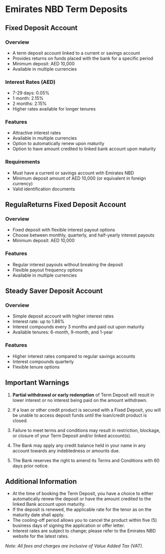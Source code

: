 # Emirates NBD Term Deposits

## Fixed Deposit Account

### Overview
- A term deposit account linked to a current or savings account
- Provides returns on funds placed with the bank for a specific period
- Minimum deposit: AED 10,000
- Available in multiple currencies

### Interest Rates (AED)
- 7-29 days: 0.05%
- 1 month: 2.15%
- 2 months: 2.15%
- Higher rates available for longer tenures

### Features
- Attractive interest rates
- Available in multiple currencies
- Option to automatically renew upon maturity
- Option to have amount credited to linked bank account upon maturity

### Requirements
- Must have a current or savings account with Emirates NBD
- Minimum deposit amount of AED 10,000 (or equivalent in foreign currency)
- Valid identification documents

## RegulaReturns Fixed Deposit Account

### Overview
- Fixed deposit with flexible interest payout options
- Choose between monthly, quarterly, and half-yearly interest payouts
- Minimum deposit: AED 10,000

### Features
- Regular interest payouts without breaking the deposit
- Flexible payout frequency options
- Available in multiple currencies

## Steady Saver Deposit Account

### Overview
- Simple deposit account with higher interest rates
- Interest rate: up to 1.86%
- Interest compounds every 3 months and paid out upon maturity
- Available tenures: 6-month, 9-month, and 1-year

### Features
- Higher interest rates compared to regular savings accounts
- Interest compounds quarterly
- Flexible tenure options

## Important Warnings

1. **Partial withdrawal or early redemption** of Term Deposit will result in lower interest or no interest being paid on the amount withdrawn.

2. If a loan or other credit product is secured with a Fixed Deposit, you will be unable to access deposit funds until the loan/credit product is closed.

3. Failure to meet terms and conditions may result in restriction, blockage, or closure of your Term Deposit and/or linked account(s).

4. The Bank may apply any credit balance held in your name in any account towards any indebtedness or amounts due.

5. The Bank reserves the right to amend its Terms and Conditions with 60 days prior notice.

## Additional Information

- At the time of booking the Term Deposit, you have a choice to either automatically renew the deposit or have the amount credited to the linked Bank account upon maturity.
- If the deposit is renewed, the applicable rate for the tenor as on the maturity date shall apply.
- The cooling-off period allows you to cancel the product within five (5) business days of signing the application or offer letter.
- Interest rates are subject to change; please refer to the Emirates NBD website for the latest rates.

*Note: All fees and charges are inclusive of Value Added Tax (VAT).*
